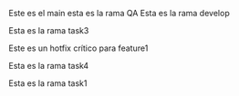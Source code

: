 Este es el main
esta es la rama QA
Esta es la rama develop










Esta es la rama task3






Este es un hotfix crítico para feature1





Esta es la rama task4


Esta es la rama task1



